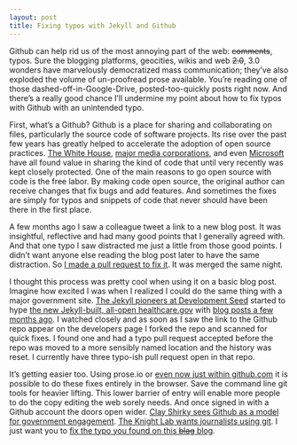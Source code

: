 ```yaml
--- 
layout: post
title: Fixing typos with Jekyll and Github
---
```

Github can help rid us of the most annoying part of the web: ~~comments~~, typos. Sure the blogging platforms, geocities, wikis and web ~~2.0~~, 3.0 wonders have marvelously democratized mass communication; they’ve also exploded the volume of un-proofread prose available. You’re reading one of those dashed-off-in-Google-Drive, posted-too-quickly posts right now. And there’s a really good chance I’ll undermine my point about how to fix typos with Github with an unintended typo.

First, what’s a Github?  Github is a place for sharing and collaborating on files, particularly the source code of software projects. Its rise over the past few years has greatly helped to accelerate the adoption of open source practices. [The White House](https://github.com/whitehouse), [major media corporations](https://github.com/NBCUOTS), and even [Microsoft](https://github.com/msopentech) have all found value in sharing the kind of code that until very recently was kept closely protected. One of the main reasons to go open source with code is the free labor. By making code open source, the original author can receive changes that fix bugs and add features. And sometimes the fixes are simply for typos and snippets of code that never should have been there in the first place. 

A few months ago I saw a colleague tweet a link to a new blog post. It was insightful, reflective and had many good points that I generally agreed with. And that one typo I saw distracted me just a little from those good points. I didn’t want anyone else reading the blog post later to have the same distraction. So [I made a pull request to fix it](https://github.com/eaton/eaton.github.com/pull/2). It was merged the same night.

I thought this process was pretty cool when using it on a basic blog post. Imagine how excited I was when I realized I could do the same thing with a major government site. [The Jekyll pioneers at Development Seed](http://developmentseed.org/blog/2011/09/09/jekyll-github-pages/) started to hype [the new Jekyll-built, all-open healthcare.gov](https://www.healthcare.gov/) with [blog posts a few months ago](http://developmentseed.org/blog/new-healthcare-gov-is-open-and-cms-free/). I watched closely and as soon as I saw the link to the Github repo appear on the developers page I forked the repo and scanned for quick fixes. I found one and had a typo pull request accepted before the repo was moved to a more sensibly named location and the history was reset. I currently have three typo-ish pull request open in that repo. 

It’s getting easier too. Using prose.io or [even now just within github.com](https://github.com/blog/1557-github-flow-in-the-browser) it is possible to do these fixes entirely in the browser. Save the command line git tools for heavier lifting. This lower barrier of entry will enable more people to do the copy editing the web sorely needs. And once signed in with a Github account the doors open wider. [Clay Shirky sees Github as a model for government engagement](http://www.ted.com/talks/clay_shirky_how_the_internet_will_one_day_transform_government.html). [The Knight Lab wants journalists using git](http://knightlab.northwestern.edu/2013/06/13/getting-github-why-journalists-should-know-and-use-the-social-coding-site/). I just want you to [fix the typo you found on this ~~blag~~ blog](https://github.com/stevector/stevector.github.io/fork).
